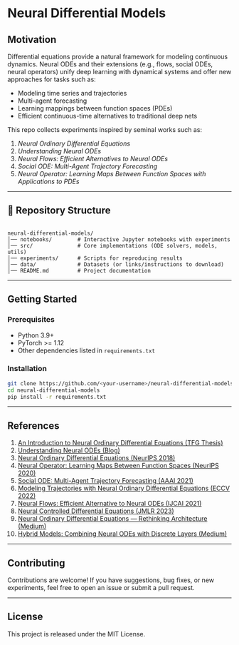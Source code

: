 
# Neural Differential Models


## Motivation
Differential equations provide a natural framework for modeling continuous dynamics. Neural ODEs and their extensions (e.g., flows, social ODEs, neural operators) unify deep learning with dynamical systems and offer new approaches for tasks such as:
- Modeling time series and trajectories  
- Multi-agent forecasting  
- Learning mappings between function spaces (PDEs)  
- Efficient continuous-time alternatives to traditional deep nets  

This repo collects experiments inspired by seminal works such as:
1. *Neural Ordinary Differential Equations*  
2. *Understanding Neural ODEs*  
3. *Neural Flows: Efficient Alternatives to Neural ODEs*  
4. *Social ODE: Multi-Agent Trajectory Forecasting*  
5. *Neural Operator: Learning Maps Between Function Spaces with Applications to PDEs*  

---

## 📂 Repository Structure
```

neural-differential-models/
│── notebooks/        # Interactive Jupyter notebooks with experiments
│── src/              # Core implementations (ODE solvers, models, utils)
│── experiments/      # Scripts for reproducing results
│── data/             # Datasets (or links/instructions to download)
│── README.md         # Project documentation

````

---

## Getting Started

### Prerequisites
- Python 3.9+  
- PyTorch >= 1.12  
- Other dependencies listed in `requirements.txt`  

### Installation
```bash
git clone https://github.com/<your-username>/neural-differential-models.git
cd neural-differential-models
pip install -r requirements.txt
````

---

## References

1. [An Introduction to Neural Ordinary Differential Equations (TFG Thesis)](https://diposit.ub.edu/dspace/bitstream/2445/208621/2/tfg_baldillou_salse_pau.pdf)  
2. [Understanding Neural ODEs (Blog)](https://jontysinai.github.io/jekyll/update/2019/01/18/understanding-neural-odes.html)  
3. [Neural Ordinary Differential Equations (NeurIPS 2018)](https://proceedings.neurips.cc/paper_files/paper/2018/file/69386f6bb1dfed68692a24c8686939b9-Paper.pdf)  
4. [Neural Operator: Learning Maps Between Function Spaces (NeurIPS 2020)](https://proceedings.neurips.cc/paper_files/paper/2020/file/293835c2cc75b585649498ee74b395f5-Paper.pdf)  
5. [Social ODE: Multi-Agent Trajectory Forecasting (AAAI 2021)](https://proceedings.neurips.cc/paper_files/paper/2021/file/b21f9f98829dea9a48fd8aaddc1f159d-Paper.pdf)  
6. [Modeling Trajectories with Neural Ordinary Differential Equations (ECCV 2022)](https://www.ecva.net/papers/eccv_2022/papers_ECCV/papers/136820211.pdf)  
7. [Neural Flows: Efficient Alternative to Neural ODEs (IJCAI 2021)](https://www.ijcai.org/proceedings/2021/0207.pdf)  
8. [Neural Controlled Differential Equations (JMLR 2023)](https://www.jmlr.org/papers/volume24/21-1524/21-1524.pdf)  
9. [Neural Ordinary Differential Equations — Rethinking Architecture (Medium)](https://medium.com/@justygwen/neural-ordinary-differential-equations-neural-odes-rethinking-architecture-272a72100ebc)  
10. [Hybrid Models: Combining Neural ODEs with Discrete Layers (Medium)](https://medium.com/@justygwen/hybrid-models-combining-neural-odes-with-discrete-layers-319d4ac05430)  

---

## Contributing

Contributions are welcome! If you have suggestions, bug fixes, or new experiments, feel free to open an issue or submit a pull request.

---

## License

This project is released under the MIT License.


